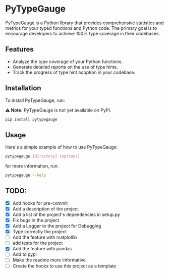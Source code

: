 # PyTypeGauge

PyTypeGauge is a Python library that provides comprehensive statistics and metrics for your typed functions and Python code. The primary goal is to encourage developers to achieve 100% type coverage in their codebases.

## Features

- Analyze the type coverage of your Python functions.
- Generate detailed reports on the use of type hints.
- Track the progress of type hint adoption in your codebase.

## Installation

To install PyTypeGauge, run:

**⚠️ Note:** PyTypeGauge is not yet available on PyPI.

```bash
pip install pytypegauge
```

## Usage
Here's a simple example of how to use PyTypeGauge:

```bash
pytypegauge [directory] [options]
```

for more information, run:

```bash
pytypegauge --help
```


## TODO:

- [x] Add hooks for pre-commit
- [x] Add a description of the project
- [x] Add a list of the project's dependencies in setup.py
- [x] Fix bugs in the project
- [x] Add a Logger to the project for Debugging
- [x] Type correctly the project
- [ ] Add the feature with matplotlib
- [ ] add tests for the project
- [x] Add the feature with pandas
- [ ] Add to pypi 
- [ ] Make the readme more informative
- [ ] Create the hooks to use this project as a template
